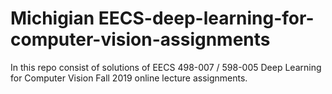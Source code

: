 # Michigian EECS-deep-learning-for-computer-vision-assignments
In this repo consist of solutions of EECS 498-007 / 598-005 Deep Learning for Computer Vision Fall 2019 online lecture assignments.
